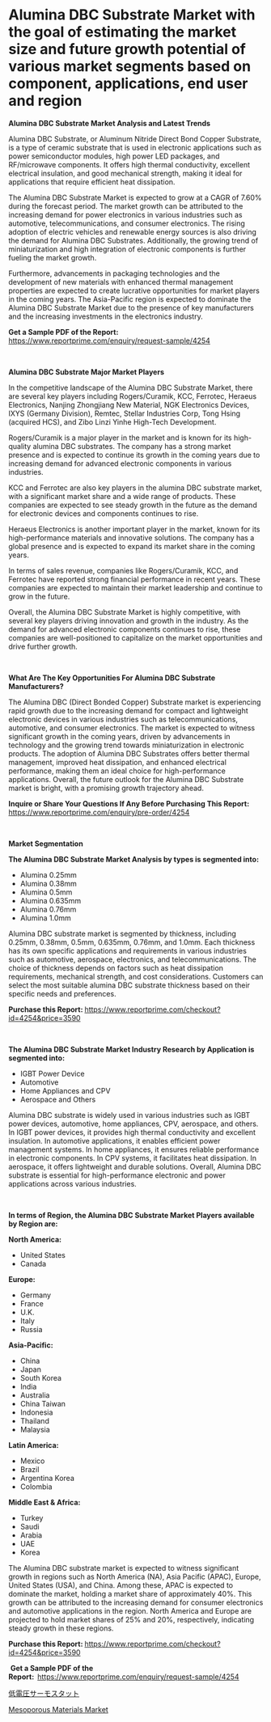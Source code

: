 <p><h1>Alumina DBC Substrate Market with the goal of estimating the market size and future growth potential of various market segments based on component, applications, end user and region</h1></p><p><strong>Alumina DBC Substrate Market Analysis and Latest Trends</strong></p>
<p><p>Alumina DBC Substrate, or Aluminum Nitride Direct Bond Copper Substrate, is a type of ceramic substrate that is used in electronic applications such as power semiconductor modules, high power LED packages, and RF/microwave components. It offers high thermal conductivity, excellent electrical insulation, and good mechanical strength, making it ideal for applications that require efficient heat dissipation.</p><p>The Alumina DBC Substrate Market is expected to grow at a CAGR of 7.60% during the forecast period. The market growth can be attributed to the increasing demand for power electronics in various industries such as automotive, telecommunications, and consumer electronics. The rising adoption of electric vehicles and renewable energy sources is also driving the demand for Alumina DBC Substrates. Additionally, the growing trend of miniaturization and high integration of electronic components is further fueling the market growth.</p><p>Furthermore, advancements in packaging technologies and the development of new materials with enhanced thermal management properties are expected to create lucrative opportunities for market players in the coming years. The Asia-Pacific region is expected to dominate the Alumina DBC Substrate Market due to the presence of key manufacturers and the increasing investments in the electronics industry.</p></p>
<p><strong>Get a Sample PDF of the Report:&nbsp;</strong> <a href="https://www.reportprime.com/enquiry/request-sample/4254">https://www.reportprime.com/enquiry/request-sample/4254</a></p>
<p>&nbsp;</p>
<p><strong>Alumina DBC Substrate Major Market Players</strong></p>
<p><p>In the competitive landscape of the Alumina DBC Substrate Market, there are several key players including Rogers/Curamik, KCC, Ferrotec, Heraeus Electronics, Nanjing Zhongjiang New Material, NGK Electronics Devices, IXYS (Germany Division), Remtec, Stellar Industries Corp, Tong Hsing (acquired HCS), and Zibo Linzi Yinhe High-Tech Development.</p><p>Rogers/Curamik is a major player in the market and is known for its high-quality alumina DBC substrates. The company has a strong market presence and is expected to continue its growth in the coming years due to increasing demand for advanced electronic components in various industries.</p><p>KCC and Ferrotec are also key players in the alumina DBC substrate market, with a significant market share and a wide range of products. These companies are expected to see steady growth in the future as the demand for electronic devices and components continues to rise.</p><p>Heraeus Electronics is another important player in the market, known for its high-performance materials and innovative solutions. The company has a global presence and is expected to expand its market share in the coming years.</p><p>In terms of sales revenue, companies like Rogers/Curamik, KCC, and Ferrotec have reported strong financial performance in recent years. These companies are expected to maintain their market leadership and continue to grow in the future.</p><p>Overall, the Alumina DBC Substrate Market is highly competitive, with several key players driving innovation and growth in the industry. As the demand for advanced electronic components continues to rise, these companies are well-positioned to capitalize on the market opportunities and drive further growth.</p></p>
<p>&nbsp;</p>
<p><strong>What Are The Key Opportunities For Alumina DBC Substrate Manufacturers?</strong></p>
<p><p>The Alumina DBC (Direct Bonded Copper) Substrate market is experiencing rapid growth due to the increasing demand for compact and lightweight electronic devices in various industries such as telecommunications, automotive, and consumer electronics. The market is expected to witness significant growth in the coming years, driven by advancements in technology and the growing trend towards miniaturization in electronic products. The adoption of Alumina DBC Substrates offers better thermal management, improved heat dissipation, and enhanced electrical performance, making them an ideal choice for high-performance applications. Overall, the future outlook for the Alumina DBC Substrate market is bright, with a promising growth trajectory ahead.</p></p>
<p><strong>Inquire or Share Your Questions If Any Before Purchasing This Report:</strong> <a href="https://www.reportprime.com/enquiry/pre-order/4254">https://www.reportprime.com/enquiry/pre-order/4254</a></p>
<p>&nbsp;</p>
<p><strong>Market Segmentation</strong></p>
<p><strong>The Alumina DBC Substrate Market Analysis by types is segmented into:</strong></p>
<p><ul><li>Alumina 0.25mm</li><li>Alumina 0.38mm</li><li>Alumina 0.5mm</li><li>Alumina 0.635mm</li><li>Alumina 0.76mm</li><li>Alumina 1.0mm</li></ul></p>
<p><p>Alumina DBC substrate market is segmented by thickness, including 0.25mm, 0.38mm, 0.5mm, 0.635mm, 0.76mm, and 1.0mm. Each thickness has its own specific applications and requirements in various industries such as automotive, aerospace, electronics, and telecommunications. The choice of thickness depends on factors such as heat dissipation requirements, mechanical strength, and cost considerations. Customers can select the most suitable alumina DBC substrate thickness based on their specific needs and preferences.</p></p>
<p><strong>Purchase this Report:&nbsp;</strong><a href="https://www.reportprime.com/checkout?id=4254&price=3590">https://www.reportprime.com/checkout?id=4254&price=3590</a></p>
<p>&nbsp;</p>
<p><strong>The Alumina DBC Substrate Market Industry Research by Application is segmented into:</strong></p>
<p><ul><li>IGBT Power Device</li><li>Automotive</li><li>Home Appliances and CPV</li><li>Aerospace and Others</li></ul></p>
<p><p>Alumina DBC substrate is widely used in various industries such as IGBT power devices, automotive, home appliances, CPV, aerospace, and others. In IGBT power devices, it provides high thermal conductivity and excellent insulation. In automotive applications, it enables efficient power management systems. In home appliances, it ensures reliable performance in electronic components. In CPV systems, it facilitates heat dissipation. In aerospace, it offers lightweight and durable solutions. Overall, Alumina DBC substrate is essential for high-performance electronic and power applications across various industries.</p></p>
<p>&nbsp;</p>
<p><strong>In terms of Region, the Alumina DBC Substrate Market Players available by Region are:</strong></p>
<p>
    <p> <strong> North America: </strong>
        <ul>
            <li>United States</li>
            <li>Canada</li>
        </ul>
        </p> 
    <p> <strong> Europe: </strong>
        <ul>
            <li>Germany</li>
            <li>France</li>
            <li>U.K.</li>
            <li>Italy</li>
            <li>Russia</li>
        </ul>
        </p> 
    <p> <strong> Asia-Pacific: </strong>
        <ul>
            <li>China</li>
            <li>Japan</li>
            <li>South Korea</li>
            <li>India</li>
            <li>Australia</li>
            <li>China Taiwan</li>
            <li>Indonesia</li>
            <li>Thailand</li>
            <li>Malaysia</li>
        </ul>
        </p> 
    <p> <strong> Latin America: </strong>
        <ul>
            <li>Mexico</li>
            <li>Brazil</li>
            <li>Argentina Korea</li>
            <li>Colombia</li>
        </ul>
        </p> 
    <p> <strong> Middle East & Africa: </strong>
        <ul>
            <li>Turkey</li>
            <li>Saudi</li>
            <li>Arabia</li>
            <li>UAE</li>
            <li>Korea</li>
        </ul>
    </p>
    </p>
<p><p>The Alumina DBC substrate market is expected to witness significant growth in regions such as North America (NA), Asia Pacific (APAC), Europe, United States (USA), and China. Among these, APAC is expected to dominate the market, holding a market share of approximately 40%. This growth can be attributed to the increasing demand for consumer electronics and automotive applications in the region. North America and Europe are projected to hold market shares of 25% and 20%, respectively, indicating steady growth in these regions.</p></p>
<p><strong>Purchase this Report: </strong><a href="https://www.reportprime.com/checkout?id=4254&price=3590">https://www.reportprime.com/checkout?id=4254&price=3590</a></p>
<p>&nbsp;<strong>Get a Sample PDF of the Report:&nbsp;&nbsp;</strong><a href="https://www.reportprime.com/enquiry/request-sample/4254">https://www.reportprime.com/enquiry/request-sample/4254</a></p>
<p><strong></strong></p>
<p><p><a href="https://github.com/SarahFahey88/Market-Research-Report-List-1/blob/main/674060515064.md">低電圧サーモスタット</a></p><p><a href="https://full-wildebeest-80b.notion.site/Mesoporous-Materials-Market-Furnish-Information-about-Market-Size-Market-Share-Market-Dynamics-an-04153d47a20940e9a3bf43e9eca1fe23">Mesoporous Materials Market</a></p></p>